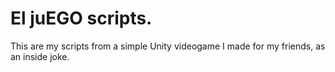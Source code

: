# El juEGO scripts.
This are my scripts from a simple Unity videogame I made for my friends, as an inside joke.
